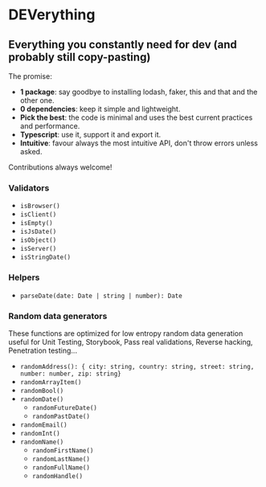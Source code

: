 # DEVerything

## Everything you constantly need for dev (and probably still copy-pasting)

The promise:

- **1 package**: say goodbye to installing lodash, faker, this and that and the other one.
- **0 dependencies**: keep it simple and lightweight.
- **Pick the best**: the code is minimal and uses the best current practices and performance.
- **Typescript**: use it, support it and export it.
- **Intuitive**: favour always the most intuitive API, don't throw errors unless asked.

Contributions always welcome!

### Validators

- `isBrowser()`
- `isClient()`
- `isEmpty()`
- `isJsDate()`
- `isObject()`
- `isServer()`
- `isStringDate()`

### Helpers

- `parseDate(date: Date | string | number): Date`

### Random data generators

These functions are optimized for low entropy random data generation useful for Unit Testing, Storybook, Pass real validations, Reverse hacking, Penetration testing...

- `randomAddress(): { city: string, country: string, street: string, number: number, zip: string}`
- `randomArrayItem()`
- `randomBool()`
- `randomDate()`
  - `randomFutureDate()`
  - `randomPastDate()`
- `randomEmail()`
- `randomInt()`
- `randomName()`
  - `randomFirstName()`
  - `randomLastName()`
  - `randomFullName()`
  - `randomHandle()`
